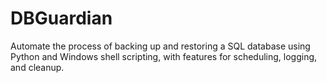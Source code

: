 # DBGuardian
Automate the process of backing up and restoring a SQL database using Python and Windows shell scripting, with features for scheduling, logging, and cleanup.

